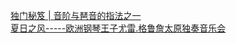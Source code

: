   
[独门秘笈 | 音阶与琶音的指法之一](http://www.dianyue.me/archives/293/dpl8tuomujel5vck/)  
[夏日之风-----欧洲钢琴王子尤雷.格鲁詹太原独奏音乐会](http://www.dianyue.me/archives/904/4vcxznda7g1pml6z/)